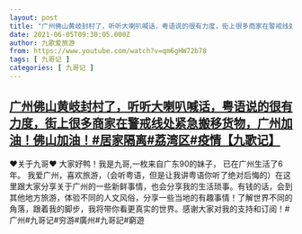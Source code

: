 ```yaml
---
layout: post
title: "广州佛山黄岐封村了，听听大喇叭喊话，粤语说的很有力度，街上很多商家在警戒线处紧急搬移货物，广州加油！佛山加油！#居家隔离#荔湾区#疫情【九歌记】"
date: 2021-06-05T09:30:05.000Z
author: 九歌爱旅游
from: https://www.youtube.com/watch?v=qm6gHW72b78
tags: [ 九哥记 ]
categories: [ 九哥记 ]
---
```

<!--1622885405000-->
[广州佛山黄岐封村了，听听大喇叭喊话，粤语说的很有力度，街上很多商家在警戒线处紧急搬移货物，广州加油！佛山加油！#居家隔离#荔湾区#疫情【九歌记】](https://www.youtube.com/watch?v=qm6gHW72b78)
------

<div>
♥关于九哥♥ 大家好鸭！我是九哥,一枚来自广东90的妹子， 已在广州生活了6年。 我爱广州，喜欢旅游，（会听粤语，但是让我讲粤语你听了绝对后悔的）在这里跟大家分享关于广州的一些新鲜事情，也会分享我的生活琐事。有钱的话，会到其他地方旅游，体验不同的人文风俗，分享一些当地的有趣事情！了解世界不同的角落，跟着我的脚步，我将带你看更真实的世界。感谢大家对我的支持和订阅！#广州#九哥记#穷游#廣州#九哥記#窮遊
</div>
